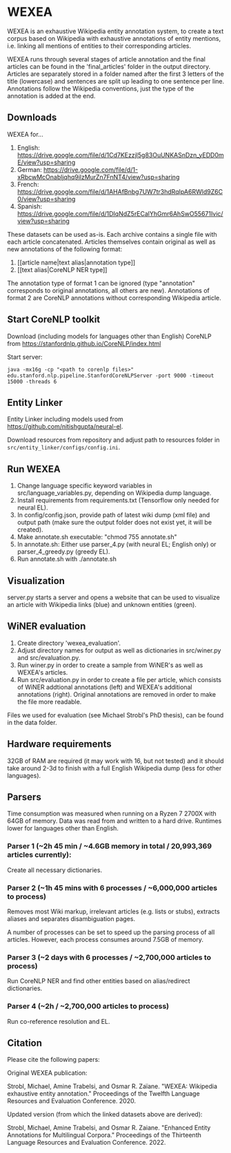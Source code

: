 # WEXEA

WEXEA is an exhaustive Wikipedia entity annotation system, to create a text corpus based on Wikipedia with exhaustive annotations of entity mentions, i.e. linking all mentions of entities to their corresponding articles.

WEXEA runs through several stages of article annotation and the final articles can be found in the 'final_articles' folder in the output directory.
Articles are separately stored in a folder named after the first 3 letters of the title (lowercase) and sentences are split up leading to one sentence per line.
Annotations follow the Wikipedia conventions, just the type of the annotation is added at the end.

## Downloads

WEXEA for...

1. English: https://drive.google.com/file/d/1Cd7KEzzjl5g83OuUNKASnDzn_yEDD0mE/view?usp=sharing
2. German: https://drive.google.com/file/d/1-xRbcwMcOnabljqhq9ilzMurZn7FnNT4/view?usp=sharing
3. French: https://drive.google.com/file/d/1AHAfBnbg7UW7tr3hdRqIpA6RWld9Z6C0/view?usp=sharing
4. Spanish: https://drive.google.com/file/d/1DIqNdZ5rECalYhGmr6AhSwO55671Ivic/view?usp=sharing

These datasets can be used as-is. Each archive contains a single file with each article concatenated. Articles themselves contain original as well as new annotations of the following format:

1. [[article name|text alias|annotation type]]
2. [[text alias|CoreNLP NER type]]

The annotation type of format 1 can be ignored (type "annotation" corresponds to original annotations, all others are new). Annotations of format 2 are CoreNLP annotations without corresponding Wikipedia article. 

## Start CoreNLP toolkit

Download (including models for languages other than English) CoreNLP from https://stanfordnlp.github.io/CoreNLP/index.html

Start server:
```
java -mx16g -cp "<path to corenlp files>" edu.stanford.nlp.pipeline.StanfordCoreNLPServer -port 9000 -timeout 15000 -threads 6
```

## Entity Linker

Entity Linker including models used from https://github.com/nitishgupta/neural-el. 

Download resources from repository and adjust path to resources folder in ```src/entity_linker/configs/config.ini```.

## Run WEXEA

1. Change language specific keyword variables in src/language_variables.py, depending on Wikipedia dump language.
2. Install requirements from requirements.txt (Tensorflow only needed for neural EL).
3. In config/config.json, provide path of latest wiki dump (xml file) and output path (make sure the output folder does not exist yet, it will be created).
4. Make annotate.sh executable: "chmod 755 annotate.sh"
5. In annotate.sh: Either use parser_4.py (with neural EL; English only) or parser_4_greedy.py (greedy EL).
6. Run annotate.sh with ./annotate.sh

## Visualization

server.py starts a server and opens a website that can be used to visualize an article with Wikipedia links (blue) and unknown entities (green).


## WiNER evaluation

1. Create directory 'wexea_evaluation'.
2. Adjust directory names for output as well as dictionaries in src/winer.py and src/evaluation.py.
3. Run winer.py in order to create a sample from WiNER's as well as WEXEA's articles.
4. Run src/evaluation.py in order to create a file per article, which consists of WiNER addtional annotations (left) and WEXEA's additional annotations (right). Original annotations are removed in order to make the file more readable.

Files we used for evaluation (see Michael Strobl's PhD thesis), can be found in the data folder.

## Hardware requirements

32GB of RAM are required (it may work with 16, but not tested) and it should take around 2-3d to finish with a full English Wikipedia dump (less for other languages).

## Parsers

Time consumption was measured when running on a Ryzen 7 2700X with 64GB of memory. Data was read from and written to a hard drive. Runtimes lower for languages other than English.

### Parser 1 (~2h 45 min / ~4.6GB memory in total / 20,993,369 articles currently):
Create all necessary dictionaries.

### Parser 2 (~1h 45 mins with 6 processes / ~6,000,000 articles to process)
Removes most Wiki markup, irrelevant articles (e.g. lists or stubs), extracts aliases and separates disambiguation pages.

A number of processes can be set to speed up the parsing process of all articles. However, each process consumes around 7.5GB of memory.

### Parser 3 (~2 days with 6 processes / ~2,700,000 articles to process)

Run CoreNLP NER and find other entities based on alias/redirect dictionaries.

### Parser 4 (~2h / ~2,700,000 articles to process)

Run co-reference resolution and EL.

## Citation

Please cite the following papers:

Original WEXEA publication:

Strobl, Michael, Amine Trabelsi, and Osmar R. Zaïane. "WEXEA: Wikipedia exhaustive entity annotation." Proceedings of the Twelfth Language Resources and Evaluation Conference. 2020.

Updated version (from which the linked datasets above are derived):

Strobl, Michael, Amine Trabelsi, and Osmar R. Zaiane. "Enhanced Entity Annotations for Multilingual Corpora." Proceedings of the Thirteenth Language Resources and Evaluation Conference. 2022.

